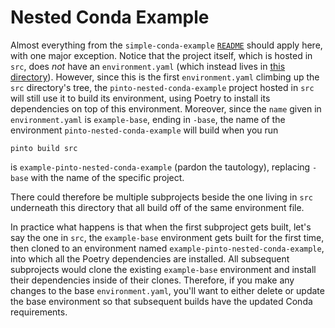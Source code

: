 # Nested Conda Example
Almost everything from the `simple-conda-example` [`README`](../simple-conda-example/README.md) should apply here, with one major exception.
Notice that the project itself, which is hosted in `src`, does _not_ have an `environment.yaml` (which instead lives in [this directory](./environment.yaml)).
However, since this is the first `environment.yaml` climbing up the `src` directory's tree, the `pinto-nested-conda-example` project hosted in `src` will still use it to build its environment, using Poetry to install its dependencies on top of this environment.
Moreover, since the `name` given in `environment.yaml` is `example-base`, ending in `-base`, the name of the environment `pinto-nested-conda-example` will build when you run

```console
pinto build src
```

is `example-pinto-nested-conda-example` (pardon the tautology), replacing `-base` with the name of the specific project.

There could therefore be multiple subprojects beside the one living in `src` underneath this directory that all build off of the same environment file.

In practice what happens is that when the first subproject gets built, let's say the one in `src`, the `example-base` environment gets built for the first time, then cloned to an environment named `example-pinto-nested-conda-example`, into which all the Poetry dependencies are installed.
All subsequent subprojects would clone the existing `example-base` environment and install their dependencies inside of their clones.
Therefore, if you make any changes to the base `environment.yaml`, you'll want to either delete or update the base environment so that subsequent builds have the updated Conda requirements.
